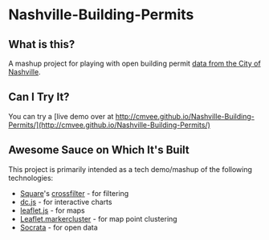 Nashville-Building-Permits
==========================

What is this?
-------------
A mashup project for playing with open building permit [data from the City of Nashville](https://data.nashville.gov/).

Can I Try It?
-------------
You can try a [live demo over at http://cmvee.github.io/Nashville-Building-Permits/](http://cmvee.github.io/Nashville-Building-Permits/)

Awesome Sauce on Which It's Built
---------------------------------
This project is primarily intended as a tech demo/mashup of the following technologies:
* [Square](http://square.github.io)'s [crossfilter](http://square.github.io/crossfilter/) - for filtering
* [dc.js](http://dc-js.github.io/dc.js/) - for interactive charts
* [leaflet.js](http://leafletjs.com/) - for maps
* [Leaflet.markercluster](https://github.com/Leaflet/Leaflet.markercluster) - for map point clustering
* [Socrata](http://www.socrata.com/) - for open data
